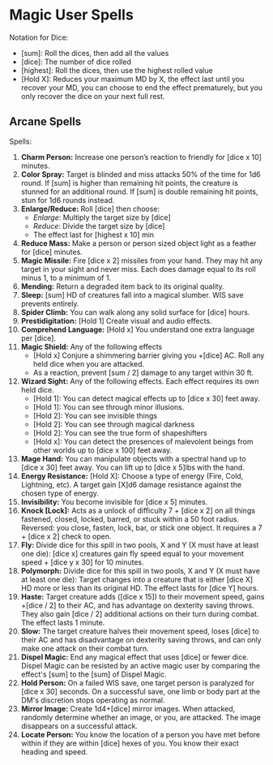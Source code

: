 # Magic User Spells

Notation for Dice:

* [sum]: Roll the dices, then add all the values
* [dice]: The number of dice rolled
* [highest]: Roll the dices, then use the highest rolled value
* [Hold X]: Reduces your maximum MD by X, the effect last until you recover your MD, you can choose to end the effect prematurely, but you only recover the dice on your next full rest.

## Arcane Spells

Spells:

1. **Charm Person:** Increase one person’s reaction to friendly for [dice x 10]  minutes.
2. **Color Spray:** Target is blinded and miss attacks 50% of the time for 1d6 round. If [sum] is higher than remaining hit points, the creature is stunned for an additional round. If [sum] is double remaining hit points, stun for 1d6 rounds instead.
3. **Enlarge/Reduce:** Roll [dice] then choose:
     * *Enlarge*: Multiply the target size by [dice]
     * *Reduce*: Divide the target size by [dice]
     * The effect last for [highest x 10] min
4. **Reduce Mass:** Make a person or person sized object light as a feather for [dice] minutes.
5. **Magic Missile:** Fire [dice x 2]  missiles from your hand. They may hit any target in your sight and never miss. Each does damage equal to its roll minus 1, to a minimum of 1.
6. **Mending:** Return a degraded item back to its original quality.
7. **Sleep:** [sum] HD of creatures fall into a magical slumber. WIS save prevents entirely.
8. **Spider Climb:** You can walk along any solid surface for [dice] hours.
9. **Prestidigitation:** [Hold 1] Create visual and audio effects.
10. **Comprehend Language:** [Hold x] You understand one extra language per [dice].
11. **Magic Shield:** Any of the following effects
    * [Hold x] Conjure a shimmering barrier giving you +[dice] AC. Roll any held dice when you are attacked.
    * As a reaction, prevent [sum / 2] damage to any target within 30 ft.
12. **Wizard Sight:**  Any of the following effects. Each effect requires its own held dice.
    * [Hold 1]: You can detect magical effects up to [dice x 30] feet away.
    * [Hold 1]: You can see through minor illusions.
    * [Hold 2]: You can see invisible things
    * [Hold 2]: You can see through magical darkness
    * [Hold 2]: You can see the true form of shapeshifters
    * [Hold x]: You can detect the presences of malevolent beings from other worlds up to [dice x 100] feet away.
13. **Mage Hand:** You can manipulate objects with a spectral hand up to [dice x 30] feet away. You can lift up to [dice x 5]lbs with the hand.
14. **Energy Resistance:** [Hold X]: Choose a type of energy (Fire, Cold, Lightning, etc). A target gain [X]d6 damage resistance against the chosen type of energy.
15. **Invisibility:** You become invisible for [dice x 5] minutes.
16. **Knock [Lock]:** Acts as a unlock of difficulty 7 + [dice x 2] on all things fastened, closed, locked, barred, or stuck within a 50 foot radius. Reversed: you close, fasten, lock, bar, or stick one object. It requires a 7 + [dice x 2]  check to open.
17. **Fly:** Divide dice for this spill in two pools, X and Y (X must have at least one die): [dice x] creatures gain fly speed equal to your movement speed + [dice y x 30] for 10 minutes.
18. **Polymorph:** Divide dice for this spill in two pools, X and Y (X must have at least one die): Target changes into a creature that is either [dice X] HD more or less than its original HD. The effect lasts for [dice Y] hours.
19. **Haste:** Target creature adds ([dice x 15]) to their movement speed, gains +[dice / 2] to their AC, and has advantage on dexterity saving throws. They also gain [dice / 2] additional actions on their turn during combat. The effect lasts 1 minute.
20. **Slow:** The target creature halves their movement speed, loses [dice] to their AC and has disadvantage on dexterity saving throws, and can only make one attack on their combat turn.
21. **Dispel Magic:** End any magical effect that uses [dice] or fewer dice. Dispel Magic can be resisted by an active magic user by comparing the effect's [sum] to the [sum] of Dispel Magic.
22. **Hold Person:** On a failed WIS save, one target person is paralyzed for [dice x 30] seconds. On a successful save, one limb or body part at the DM's discretion stops operating as normal.
23. **Mirror Image:** Create 1d4+[dice] mirror images. When attacked, randomly determine whether an image, or you, are attacked. The image disappears on a successful attack.
24. **Locate Person:** You know the location of a person you have met before within if they are within [dice] hexes of you. You know their exact heading and speed.
